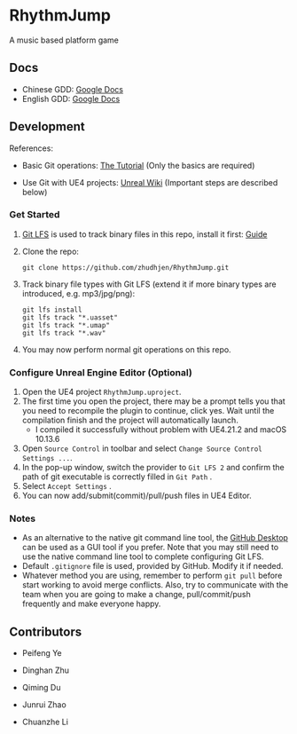 # RhythmJump
A music based platform game

## Docs

- Chinese GDD: [Google Docs](https://docs.google.com/document/d/1o8JgMRD53AjWpdXvaA8AGeciMkFDwY28pzybJHmWqKY/edit)
- English GDD: [Google Docs](https://docs.google.com/document/d/1kXH58Myj2T4DLfro5Uc1xLvNs8SQxa3L3cDC9CGhSiI/edit)

## Development

References:

- Basic Git operations: [The Tutorial](https://git-scm.com/docs/gittutorial) (Only the basics are required)

- Use Git with UE4 projects: [Unreal Wiki](https://wiki.unrealengine.com/Git_source_control_(Tutorial)) (Important steps are described below)

### Get Started

1. [Git LFS](https://git-lfs.github.com/) is used to track binary files in this repo, install it first: [Guide](https://help.github.com/articles/installing-git-large-file-storage)

2. Clone the repo:

   ```
   git clone https://github.com/zhudhjen/RhythmJump.git
   ```

3. Track binary file types with Git LFS (extend it if more binary types are introduced, e.g. mp3/jpg/png):

   ```shell
   git lfs install
   git lfs track "*.uasset"
   git lfs track "*.umap"
   git lfs track "*.wav"
   ```

4. You may now perform normal git operations on this repo.

### Configure Unreal Engine Editor (Optional)

1. Open the UE4 project `RhythmJump.uproject`.
2. The first time you open the project, there may be a prompt tells you that you need to recompile the plugin to continue, click yes. Wait until the compilation finish and the project will automatically launch. 
   - I compiled it successfully without problem with UE4.21.2 and macOS 10.13.6 
3. Open `Source Control` in toolbar and select `Change Source Control Settings ...`.
4. In the pop-up window, switch the provider to `Git LFS 2` and confirm the path of git executable is correctly filled in `Git Path` .
5. Select `Accept Settings` .
6. You can now add/submit(commit)/pull/push files in UE4 Editor. 

### Notes

- As an alternative to the native git command line tool, the [GitHub Desktop](https://desktop.github.com/) can be used as a GUI tool if you prefer. Note that you may still need to use the native command line tool to complete configuring Git LFS. 
- Default `.gitignore` file is used, provided by GitHub. Modify it if needed.
- Whatever method you are using, remember to perform `git pull`  before start working to avoid merge conflicts. Also, try to communicate with the team when you are going to make a change,  pull/commit/push frequently and make everyone happy.

## Contributors

- Peifeng Ye

- Dinghan Zhu

- Qiming Du
- Junrui Zhao
- Chuanzhe Li